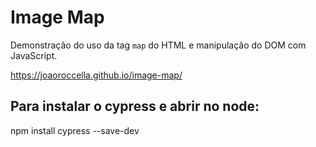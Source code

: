 # Image Map
Demonstração do uso da tag `map` do HTML e manipulação do DOM com JavaScript.

<https://joaoroccella.github.io/image-map/>

## Para instalar o cypress e abrir no node:
 npm install cypress --save-dev


